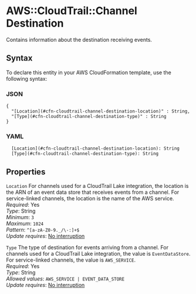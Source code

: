 # AWS::CloudTrail::Channel Destination<a name="aws-properties-cloudtrail-channel-destination"></a>

Contains information about the destination receiving events\.

## Syntax<a name="aws-properties-cloudtrail-channel-destination-syntax"></a>

To declare this entity in your AWS CloudFormation template, use the following syntax:

### JSON<a name="aws-properties-cloudtrail-channel-destination-syntax.json"></a>

```
{
  "[Location](#cfn-cloudtrail-channel-destination-location)" : String,
  "[Type](#cfn-cloudtrail-channel-destination-type)" : String
}
```

### YAML<a name="aws-properties-cloudtrail-channel-destination-syntax.yaml"></a>

```
  [Location](#cfn-cloudtrail-channel-destination-location): String
  [Type](#cfn-cloudtrail-channel-destination-type): String
```

## Properties<a name="aws-properties-cloudtrail-channel-destination-properties"></a>

`Location`  <a name="cfn-cloudtrail-channel-destination-location"></a>
 For channels used for a CloudTrail Lake integration, the location is the ARN of an event data store that receives events from a channel\. For service\-linked channels, the location is the name of the AWS service\.  
*Required*: Yes  
*Type*: String  
*Minimum*: `3`  
*Maximum*: `1024`  
*Pattern*: `^[a-zA-Z0-9._/\-:]+$`  
*Update requires*: [No interruption](https://docs.aws.amazon.com/AWSCloudFormation/latest/UserGuide/using-cfn-updating-stacks-update-behaviors.html#update-no-interrupt)

`Type`  <a name="cfn-cloudtrail-channel-destination-type"></a>
The type of destination for events arriving from a channel\. For channels used for a CloudTrail Lake integration, the value is `EventDataStore`\. For service\-linked channels, the value is `AWS_SERVICE`\.   
*Required*: Yes  
*Type*: String  
*Allowed values*: `AWS_SERVICE | EVENT_DATA_STORE`  
*Update requires*: [No interruption](https://docs.aws.amazon.com/AWSCloudFormation/latest/UserGuide/using-cfn-updating-stacks-update-behaviors.html#update-no-interrupt)